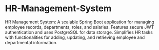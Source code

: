 # HR-Management-System
HR Management System: A scalable Spring Boot application for managing employee records, departments, roles, and salaries. Features secure JWT authentication and uses PostgreSQL for data storage. Simplifies HR tasks with functionalities for adding, updating, and retrieving employee and departmental information.

